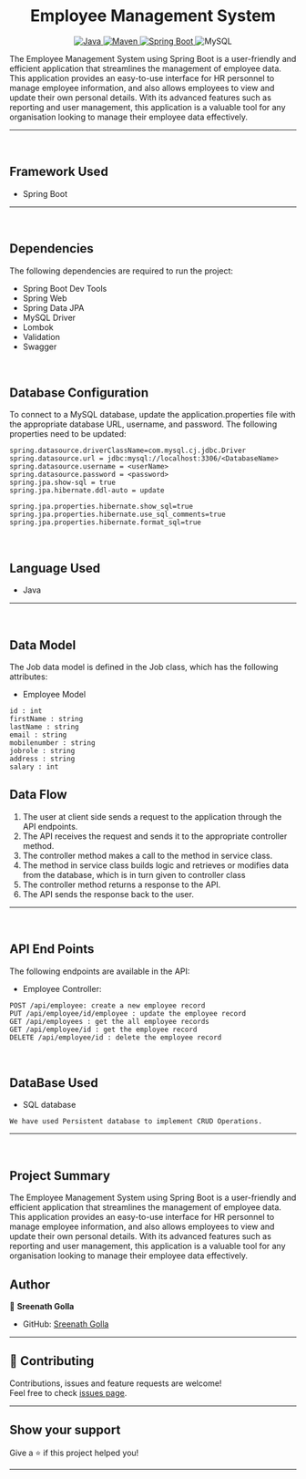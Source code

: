 <h1 align = "center"> Employee Management System </h1>

<p align="center">
<a href="Java url">
    <img alt="Java" src="https://img.shields.io/badge/Java->=8-darkblue.svg" />
</a>
<a href="Maven url" >
    <img alt="Maven" src="https://img.shields.io/badge/maven-3.0.5-brightgreen.svg" />
</a>
<a href="Spring Boot url" >
    <img alt="Spring Boot" src="https://img.shields.io/badge/Spring Boot-3.0.6-brightgreen.svg" />
</a>

<a >
    <img alt="MySQL" src="https://img.shields.io/badge/MySQL-blue.svg">
</a>
</p>

The Employee Management System using Spring Boot is a user-friendly and efficient application that streamlines the management of employee data. This application provides an easy-to-use interface for HR personnel to manage employee information, and also allows employees to view and update their own personal details. With its advanced features such as reporting and user management, this application is a valuable tool for any organisation looking to manage their employee data effectively.

---
<br>

## Framework Used
* Spring Boot

---
<br>

## Dependencies
The following dependencies are required to run the project:

* Spring Boot Dev Tools
* Spring Web
* Spring Data JPA
* MySQL Driver
* Lombok
* Validation
* Swagger

<br>

## Database Configuration
To connect to a MySQL database, update the application.properties file with the appropriate database URL, username, and password. The following properties need to be updated:
```
spring.datasource.driverClassName=com.mysql.cj.jdbc.Driver
spring.datasource.url = jdbc:mysql://localhost:3306/<DatabaseName>
spring.datasource.username = <userName>
spring.datasource.password = <password>
spring.jpa.show-sql = true
spring.jpa.hibernate.ddl-auto = update

spring.jpa.properties.hibernate.show_sql=true
spring.jpa.properties.hibernate.use_sql_comments=true
spring.jpa.properties.hibernate.format_sql=true

```
<br>

## Language Used
* Java

---
<br>

## Data Model

The Job data model is defined in the Job class, which has the following attributes:
<br>

* Employee Model
```
id : int
firstName : string
lastName : string
email : string
mobilenumber : string
jobrole : string
address : string
salary : int
```


## Data Flow

1. The user at client side sends a request to the application through the API endpoints.
2. The API receives the request and sends it to the appropriate controller method.
3. The controller method makes a call to the method in service class.
4. The method in service class builds logic and retrieves or modifies data from the database, which is in turn given to controller class
5. The controller method returns a response to the API.
6. The API sends the response back to the user.

---

<br>


## API End Points

The following endpoints are available in the API:

* Employee Controller:
```
POST /api/employee: create a new employee record
PUT /api/employee/id/employee : update the employee record
GET /api/employees : get the all employee records
GET /api/employee/id : get the employee record
DELETE /api/employee/id : delete the employee record 
```



<br>

## DataBase Used
* SQL database
```
We have used Persistent database to implement CRUD Operations.
```
---
<br>

## Project Summary

The Employee Management System using Spring Boot is a user-friendly and efficient application that streamlines the management of employee data. This application provides an easy-to-use interface for HR personnel to manage employee information, and also allows employees to view and update their own personal details. With its advanced features such as reporting and user management, this application is a valuable tool for any organisation looking to manage their employee data effectively.




## Author

👤 **Sreenath Golla**

* GitHub: [Sreenath Golla](https://github.com/sreenath789/blogging-project/tree/main/blogging-project)

---

## 🤝 Contributing

Contributions, issues and feature requests are welcome!<br />Feel free to check [issues page]("url").
    
---

## Show your support

Give a ⭐️ if this project helped you!
    
---



